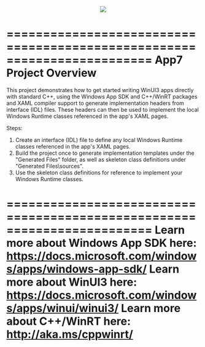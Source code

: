 
<p align="center">
<img src="https://user-images.githubusercontent.com/75259783/207767271-4e8a6034-88d3-48dc-b41a-b54f72d4be0f.gif">
</p>


========================================================================
    App7 Project Overview
========================================================================

This project demonstrates how to get started writing WinUI3 apps directly
with standard C++, using the Windows App SDK and C++/WinRT packages and
XAML compiler support to generate implementation headers from interface
(IDL) files. These headers can then be used to implement the local
Windows Runtime classes referenced in the app's XAML pages.

Steps:
1. Create an interface (IDL) file to define any local Windows Runtime
    classes referenced in the app's XAML pages.
2. Build the project once to generate implementation templates under
    the "Generated Files" folder, as well as skeleton class definitions
    under "Generated Files\sources".
3. Use the skeleton class definitions for reference to implement your
    Windows Runtime classes.

========================================================================
Learn more about Windows App SDK here:
https://docs.microsoft.com/windows/apps/windows-app-sdk/
Learn more about WinUI3 here:
https://docs.microsoft.com/windows/apps/winui/winui3/
Learn more about C++/WinRT here:
http://aka.ms/cppwinrt/
========================================================================
